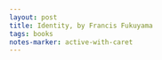 ```yaml
---
layout: post
title: Identity, by Francis Fukuyama
tags: books
notes-marker: active-with-caret
---
```

